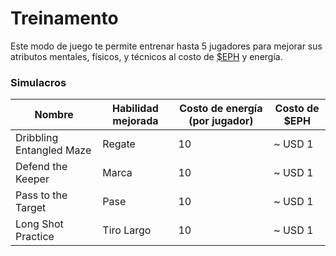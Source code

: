 # Treinamento

Este modo de juego te permite entrenar hasta 5 jugadores para mejorar sus atributos mentales, físicos, y técnicos al costo de [$EPH](../economia/usdeph.md) y energía.

### Simulacros

<table><thead><tr><th>Nombre</th><th>Habilidad mejorada</th><th data-type="number">Costo de energía (por jugador)</th><th>Costo de $EPH</th></tr></thead><tbody><tr><td>Dribbling Entangled Maze</td><td>Regate</td><td>10</td><td>~ USD 1</td></tr><tr><td>Defend the Keeper</td><td>Marca</td><td>10</td><td>~ USD 1</td></tr><tr><td>Pass to the Target</td><td>Pase</td><td>10</td><td>~ USD 1</td></tr><tr><td>Long Shot Practice</td><td>Tiro Largo</td><td>10</td><td>~ USD 1</td></tr></tbody></table>
